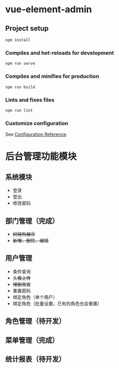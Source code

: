# vue-element-admin

## Project setup
```
npm install
```

### Compiles and hot-reloads for development
```
npm run serve
```

### Compiles and minifies for production
```
npm run build
```

### Lints and fixes files
```
npm run lint
```

### Customize configuration
See [Configuration Reference](https://cli.vuejs.org/config/).

# 后台管理功能模块

## 系统模块
* 登录
* 登出
* 修改密码

## 部门管理（完成）
* ~~树结构展示~~
* ~~新增、删除、编辑~~

## 用户管理
* 条件查询
* ~~头像上传~~
* ~~增删改查~~
* 重置密码
* 绑定角色（单个用户） 
* 绑定角色（批量设置，已有的角色也会重置）

## 角色管理（待开发）


## 菜单管理（完成）

## 统计报表（待开发）



